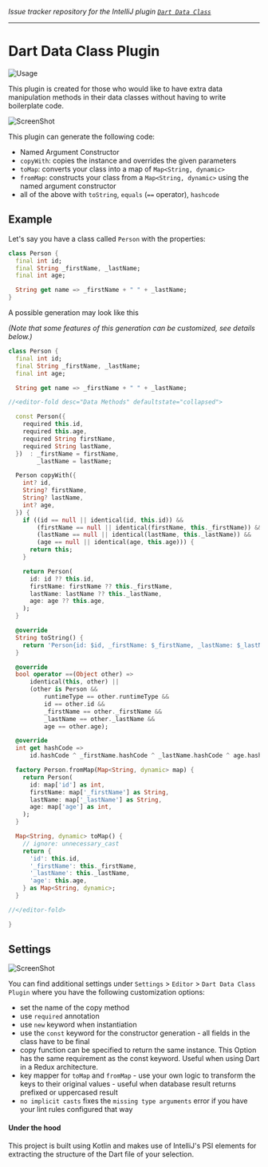 *Issue tracker repository for the IntelliJ plugin [`Dart Data Class`](https://plugins.jetbrains.com/plugin/12429-dart-data-class)*

---

# Dart Data Class Plugin

![Usage](img/dart-data-usage.gif)

This plugin is created for those who would like to have extra data manipulation methods in their data classes without having to write boilerplate code.

![ScreenShot](img/generate-menu.png)

This plugin can generate the following code:
- Named Argument Constructor
- `copyWith`: copies the instance and overrides the given parameters
- `toMap`: converts your class into a map of `Map<String, dynamic>`
- `fromMap`: constructs your class from a `Map<String, dynamic>` using the named argument constructor
- all of the above with `toString`, `equals` (`==` operator), `hashcode`

## Example

Let's say you have a class called `Person` with the properties:

```dart
class Person {
  final int id;
  final String _firstName, _lastName;
  final int age;

  String get name => _firstName + " " + _lastName;
}
```

A possible generation may look like this

*(Note that some features of this generation can be customized, see details below.)*


```dart
class Person {
  final int id;
  final String _firstName, _lastName;
  final int age;

  String get name => _firstName + " " + _lastName;

//<editor-fold desc="Data Methods" defaultstate="collapsed">

  const Person({
    required this.id,
    required this.age,
    required String firstName,
    required String lastName,
  })  : _firstName = firstName,
        _lastName = lastName;

  Person copyWith({
    int? id,
    String? firstName,
    String? lastName,
    int? age,
  }) {
    if ((id == null || identical(id, this.id)) &&
        (firstName == null || identical(firstName, this._firstName)) &&
        (lastName == null || identical(lastName, this._lastName)) &&
        (age == null || identical(age, this.age))) {
      return this;
    }

    return Person(
      id: id ?? this.id,
      firstName: firstName ?? this._firstName,
      lastName: lastName ?? this._lastName,
      age: age ?? this.age,
    );
  }

  @override
  String toString() {
    return 'Person{id: $id, _firstName: $_firstName, _lastName: $_lastName, age: $age}';
  }

  @override
  bool operator ==(Object other) =>
      identical(this, other) ||
      (other is Person &&
          runtimeType == other.runtimeType &&
          id == other.id &&
          _firstName == other._firstName &&
          _lastName == other._lastName &&
          age == other.age);

  @override
  int get hashCode =>
      id.hashCode ^ _firstName.hashCode ^ _lastName.hashCode ^ age.hashCode;

  factory Person.fromMap(Map<String, dynamic> map) {
    return Person(
      id: map['id'] as int,
      firstName: map['_firstName'] as String,
      lastName: map['_lastName'] as String,
      age: map['age'] as int,
    );
  }

  Map<String, dynamic> toMap() {
    // ignore: unnecessary_cast
    return {
      'id': this.id,
      '_firstName': this._firstName,
      '_lastName': this._lastName,
      'age': this.age,
    } as Map<String, dynamic>;
  }

//</editor-fold>

}
```
## Settings

![ScreenShot](img/settings-menu.png)

You can find additional settings under `Settings` > `Editor` > `Dart Data Class Plugin` where you have the following customization options:

- set the name of the copy method
- use `required` annotation
- use `new` keyword when instantiation
- use the `const` keyword for the constructor generation - all fields in the class have to be final
- copy function can be specified to return the same instance. This Option has the same requirement as the const keyword. Useful when using Dart in a Redux architecture.
- key mapper for `toMap` and `fromMap` - use your own logic to transform the keys to their original values - useful when database result returns prefixed or uppercased result
- `no implicit casts` fixes the `missing type arguments` error if you have your lint rules configured that way


#### Under the hood

This project is built using Kotlin and makes use of IntelliJ's PSI elements for extracting the structure of the Dart file of your selection.
